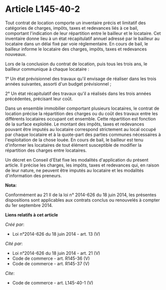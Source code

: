 # Article L145-40-2

Tout contrat de location comporte un inventaire précis et limitatif des catégories de charges, impôts, taxes et redevances
liés à ce bail, comportant l'indication de leur répartition entre le bailleur et le locataire. Cet inventaire donne lieu à un
état récapitulatif annuel adressé par le bailleur au locataire dans un délai fixé par voie réglementaire. En cours de bail,
le bailleur informe le locataire des charges, impôts, taxes et redevances nouveaux. 

Lors de la conclusion du contrat de location, puis tous les trois ans, le bailleur communique à chaque locataire : 

1° Un état prévisionnel des travaux qu'il envisage de réaliser dans les trois années suivantes, assorti d'un budget
prévisionnel ; 

2° Un état récapitulatif des travaux qu'il a réalisés dans les trois années précédentes, précisant leur coût. 

Dans un ensemble immobilier comportant plusieurs locataires, le contrat de location précise la répartition des charges ou du
coût des travaux entre les différents locataires occupant cet ensemble. Cette répartition est fonction de la surface
exploitée. Le montant des impôts, taxes et redevances pouvant être imputés au locataire correspond strictement au local
occupé par chaque locataire et à la quote-part des parties communes nécessaires à l'exploitation de la chose louée. En cours
de bail, le bailleur est tenu d'informer les locataires de tout élément susceptible de modifier la répartition des charges
entre locataires. 

Un décret en Conseil d'Etat fixe les modalités d'application du présent article. Il précise les charges, les impôts, taxes et
redevances qui, en raison de leur nature, ne peuvent être imputés au locataire et les modalités d'information des preneurs.

**Nota:**

Conformément au 21 II de la loi n° 2014-626 du 18 juin 2014, les présentes dispositions sont applicables aux contrats conclus
ou renouvelés à compter du 1er septembre 2014.

**Liens relatifs à cet article**

_Créé par_:

  - Loi n°2014-626 du 18 juin 2014 - art. 13 (V)

_Cité par_:

  - Loi n°2014-626 du 18 juin 2014 - art. 21 (V)
  - Code de commerce - art. R145-36 (V)
  - Code de commerce - art. R145-37 (V)

_Cite_:

  - Code de commerce - art. L145-40-1 (V)

